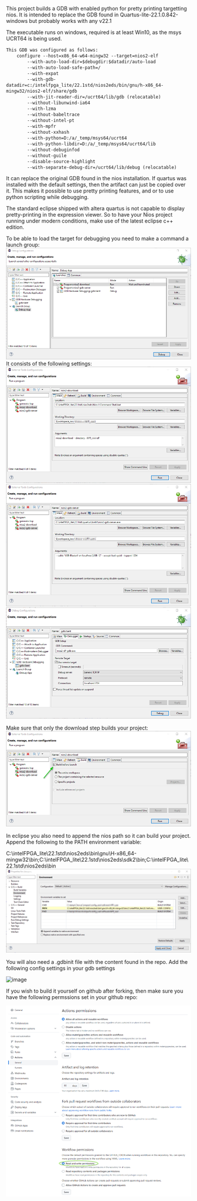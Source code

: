 This project builds a GDB with enabled python for pretty printing targetting nios.
It is intended to replace the GDB found in Quartus-lite-22.1.0.842-windows but probably works with any v22.1

The executable runs on windows, required is at least Win10, as the msys UCRT64 is being used.
```
This GDB was configured as follows:
	configure --host=x86_64-w64-mingw32 --target=nios2-elf
		--with-auto-load-dir=$debugdir:$datadir/auto-load
		--with-auto-load-safe-path=/
		--with-expat
		--with-gdb-datadir=c:/intelfpga_lite/22.1std/nios2eds/bin/gnu/h-x86_64-mingw32/nios2-elf/share/gdb
		--with-jit-reader-dir=/ucrt64/lib/gdb (relocatable)
		--without-libunwind-ia64
		--with-lzma
		--without-babeltrace
		--without-intel-pt
		--with-mpfr
		--without-xxhash
		--with-python=D:/a/_temp/msys64/ucrt64
		--with-python-libdir=D:/a/_temp/msys64/ucrt64/lib
		--without-debuginfod
		--without-guile
		--disable-source-highlight
		--with-separate-debug-dir=/ucrt64/lib/debug (relocatable)
```
  

 It can replace the original GDB found in the nios installation.
 If quartus was installed with the default settings, then the artifact can just be copied over it.
This makes it possible to use pretty printing features, and or to use python scripting while debugging.

The standard eclipse shipped with altera quartus is not capable to display pretty-printing in the expression viewer.
So to have your Nios project running under modern conditions, make use of the latest eclipse c++ edition.
 
 To be able to load the target for debugging you need to make a command a launch group:
 ![Launch Group](launch-group.png)
 It consists of the following settings:
 ![Download](download.png)
 ![GDB server](gdb-server.png)
 ![GDB](gdb.png)

Make sure that only the download step builds your project:
![Download build](download-build.png)
 
 In eclipse you also need to append the nios path so it can build your project.
Append the following to the PATH environment variable:

C:\intelFPGA_lite\22.1std\nios2eds\bin\gnu\H-x86_64-mingw32\bin;C:\intelFPGA_lite\22.1std\nios2eds\sdk2\bin;C:\intelFPGA_lite\22.1std\nios2eds\bin
![Eclipse path](path.png)

You will also need a .gdbinit file with the content found in the repo.
Add the following config settings in your gdb settings

![image](https://github.com/materigoprecitec/nios-gdb/assets/101804238/701c2e32-e03f-4439-8453-55bc0ba6e8ab)


 If you wish to build it yourself on github after forking, then make sure you have the following permssions set in your github repo:

![Permissions](permissions.png)
